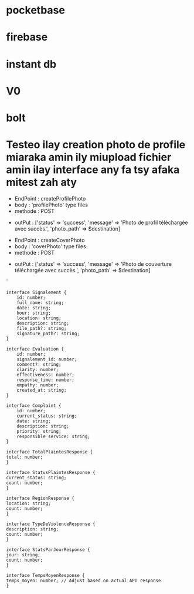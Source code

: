 # pocketbase

# firebase

# instant db

# V0

# bolt

# Testeo ilay creation photo de profile miaraka amin ily miupload fichier amin ilay interface any fa tsy afaka mitest zah aty

- EndPoint : createProfilePhoto
- body : 'profilePhoto' type files
- methode : POST

* outPut : ['status' => 'success', 'message' => 'Photo de profil téléchargée avec succès.', 'photo_path' => $destination]

- EndPoint : createCoverPhoto
- body : 'coverPhoto' type files
- methode : POST

* outPut : ['status' => 'success', 'message' => 'Photo de couverture téléchargée avec succès.', 'photo_path' => $destination]

`

    interface Signalement {
        id: number;
        full_name: string;
        date: string;
        hour: string;
        location: string;
        description: string;
        file_path?: string;
        signature_path?: string;
    }

    interface Evaluation {
        id: number;
        signalement_id: number;
        comment?: string;
        clarity: number;
        effectiveness: number;
        response_time: number;
        empathy: number;
        created_at: string;
    }

    interface Complaint {
        id: number;
        current_status: string;
        date: string;
        description: string;
        priority: string;
        responsible_service: string;
    }

    interface TotalPlaintesResponse {
    total: number;
    }

    interface StatusPlaintesResponse {
    current_status: string;
    count: number;
    }

    interface RegionResponse {
    location: string;
    count: number;
    }

    interface TypeDeViolenceResponse {
    description: string;
    count: number;
    }

    interface StatsParJourResponse {
    jour: string;
    count: number;
    }

    interface TempsMoyenResponse {
    temps_moyen: number; // Adjust based on actual API response
    }
